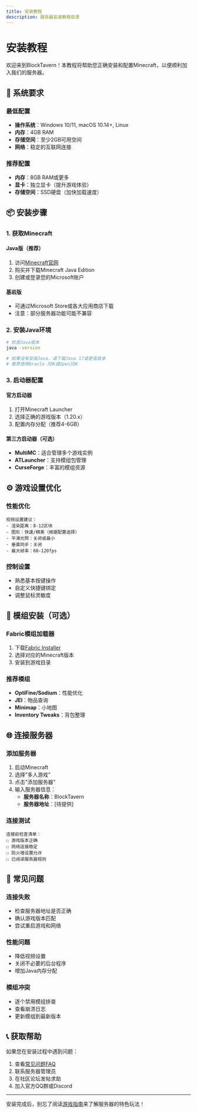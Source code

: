 ```yaml
---
title: 安装教程
description: 服务器安装教程目录
---
```


# 安装教程

欢迎来到BlockTavern！本教程将帮助您正确安装和配置Minecraft，以便顺利加入我们的服务器。

## 🎯 系统要求

### 最低配置
- **操作系统**：Windows 10/11, macOS 10.14+, Linux
- **内存**：4GB RAM
- **存储空间**：至少2GB可用空间
- **网络**：稳定的互联网连接

### 推荐配置
- **内存**：8GB RAM或更多
- **显卡**：独立显卡（提升游戏体验）
- **存储空间**：SSD硬盘（加快加载速度）

## 📦 安装步骤

### 1. 获取Minecraft

#### Java版（推荐）
1. 访问[Minecraft官网](https://www.minecraft.net/)
2. 购买并下载Minecraft Java Edition
3. 创建或登录您的Microsoft账户

#### 基岩版
- 可通过Microsoft Store或各大应用商店下载
- 注意：部分服务器功能可能不兼容

### 2. 安装Java环境

```bash
# 检查Java版本
java -version

# 如果没有安装Java，请下载Java 17或更高版本
# 推荐使用Oracle JDK或OpenJDK
```

### 3. 启动器配置

#### 官方启动器
1. 打开Minecraft Launcher
2. 选择正确的游戏版本（1.20.x）
3. 配置内存分配（推荐4-6GB）

#### 第三方启动器（可选）
- **MultiMC**：适合管理多个游戏实例
- **ATLauncher**：支持模组包管理
- **CurseForge**：丰富的模组资源

## ⚙️ 游戏设置优化

### 性能优化
```
视频设置建议：
- 渲染距离：8-12区块
- 图形：快速/精美（根据配置选择）
- 平滑光照：关闭或最小
- 垂直同步：关闭
- 最大帧率：60-120fps
```

### 控制设置
- 熟悉基本按键操作
- 自定义快捷键绑定
- 调整鼠标灵敏度

## 🔧 模组安装（可选）

### Fabric模组加载器
1. 下载[Fabric Installer](https://fabricmc.net/)
2. 选择对应的Minecraft版本
3. 安装到游戏目录

### 推荐模组
- **OptiFine/Sodium**：性能优化
- **JEI**：物品查询
- **Minimap**：小地图
- **Inventory Tweaks**：背包整理

## 🌐 连接服务器

### 添加服务器
1. 启动Minecraft
2. 选择"多人游戏"
3. 点击"添加服务器"
4. 输入服务器信息：
   - **服务器名称**：BlockTavern
   - **服务器地址**：[待提供]

### 连接测试
```
连接前检查清单：
☐ 游戏版本正确
☐ 网络连接稳定
☐ 防火墙设置允许
☐ 已阅读服务器规则
```

## 🚨 常见问题

### 连接失败
- 检查服务器地址是否正确
- 确认游戏版本匹配
- 尝试重启游戏和网络

### 性能问题
- 降低视频设置
- 关闭不必要的后台程序
- 增加Java内存分配

### 模组冲突
- 逐个禁用模组排查
- 查看崩溃日志
- 更新模组到最新版本

## 📞 获取帮助

如果您在安装过程中遇到问题：

1. 查看[常见问题FAQ](../FAQ/index.md)
2. 联系服务器管理员
3. 在社区论坛发帖求助
4. 加入官方QQ群或Discord

---

安装完成后，别忘了阅读[游戏指南](../GameplayGuide/index.md)来了解服务器的特色玩法！